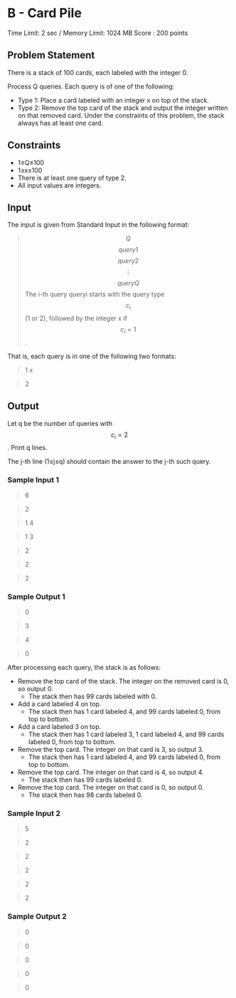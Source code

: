 # B - Card Pile

Time Limit: 2 sec / Memory Limit: 1024 MB
Score : 200 points

## Problem Statement
There is a stack of 100 cards, each labeled with the integer 0.

Process Q queries. Each query is of one of the following:
* Type 1: Place a card labeled with an integer x on top of the stack.
* Type 2: Remove the top card of the stack and output the integer written on that removed card. Under the constraints of this problem, the stack always has at least one card.


## Constraints
* 1≤Q≤100
* 1≤x≤100
* There is at least one query of type 2.
* All input values are integers.


## Input
The input is given from Standard Input in the following format:

> $$Q$$
> $$query1$$
> $$query2$$
> $$⋮$$
> $$queryQ$$
​
The i-th query queryi starts with the query type $$c_i$$ (1 or 2), followed by the integer x if $$c_i=1$$.

That is, each query is in one of the following two formats:
> 1 x

> 2

## Output
Let q be the number of queries with $$c_i=2$$. Print q lines.

The j-th line (1≤j≤q) should contain the answer to the j-th such query.


### Sample Input 1
> 6

> 2

> 1 4

> 1 3

> 2

> 2

> 2

### Sample Output 1
> 0

> 3

> 4

> 0

After processing each query, the stack is as follows:
* Remove the top card of the stack. The integer on the removed card is 0, so output 0.
    * The stack then has 99 cards labeled with 0.
* Add a card labeled 4 on top.
    * The stack then has 1 card labeled 4, and 99 cards labeled 0, from top to bottom.
* Add a card labeled 3 on top.
    * The stack then has 1 card labeled 3, 1 card labeled 4, and 99 cards labeled 0, from top to bottom.
* Remove the top card. The integer on that card is 3, so output 3.
    * The stack then has 1 card labeled 4, and 99 cards labeled 0, from top to bottom.
* Remove the top card. The integer on that card is 4, so output 4.
    * The stack then has 99 cards labeled 0.
* Remove the top card. The integer on that card is 0, so output 0.
    * The stack then has 98 cards labeled 0.

### Sample Input 2
> 5

> 2

> 2

> 2

> 2

> 2

### Sample Output 2
> 0

> 0

> 0

> 0

> 0